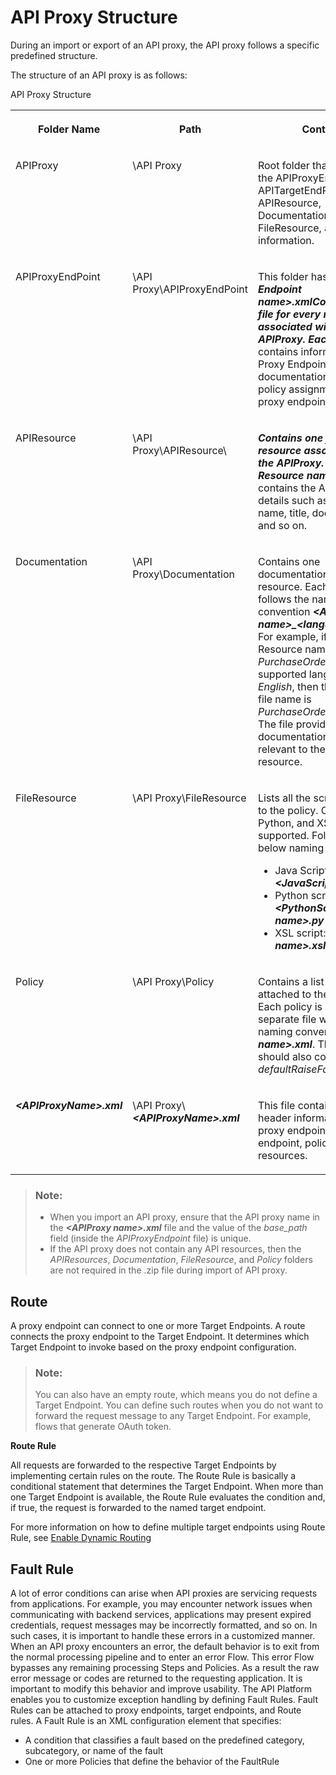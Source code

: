 <!-- loio4dfd54a7546c42cfb8dd157ab1355011 -->

# API Proxy Structure

During an import or export of an API proxy, the API proxy follows a specific predefined structure.

The structure of an API proxy is as follows:

<a name="loio4dfd54a7546c42cfb8dd157ab1355011__table_c1j_xbf_js"/>API Proxy Structure


<table>
<tr>
<th valign="top">

Folder Name



</th>
<th valign="top">

Path



</th>
<th valign="top">

Contents



</th>
</tr>
<tr>
<td valign="top">

APIProxy



</td>
<td valign="top">

\\API Proxy



</td>
<td valign="top">

Root folder that contains the APIProxyEndPoint, APITargetEndPoint, APIResource, Documentation, FileResource, and Policy information.



</td>
</tr>
<tr>
<td valign="top">

APIProxyEndPoint



</td>
<td valign="top">

\\API Proxy\\APIProxyEndPoint



</td>
<td valign="top">

This folder has a ***<Proxy Endpoint name\>.xmlContains one file for every resource associated with the APIProxy. Each*** file that contains information about Proxy Endpoint, resources, documentation, and the policy assignments on the proxy endpoint stream.



</td>
</tr>
<tr>
<td valign="top">

APIResource



</td>
<td valign="top">

\\API Proxy\\APIResource\\



</td>
<td valign="top">

 ***Contains one file for every resource associated with the APIProxy. Each<API Resource name\>.xml***file contains the API resource details such as resource name, title, documentation, and so on.



</td>
</tr>
<tr>
<td valign="top">

Documentation



</td>
<td valign="top">

\\API Proxy\\Documentation



</td>
<td valign="top">

Contains one documentation file for every resource. Each document follows the naming convention ***<APIResource name\>\_<language\>.html***. For example, if the API Resource name is *PurchaseOrder* and the supported language is *English*, then the document file name is *PurchaseOrder\_en.html*. The file provides the documentation content relevant to the associated resource.



</td>
</tr>
<tr>
<td valign="top">

FileResource



</td>
<td valign="top">

\\API Proxy\\FileResource



</td>
<td valign="top">

Lists all the scripts attached to the policy. Only Java, Python, and XSL Scripts are supported. Follow the below naming convention:

-   Java Script: ***<JavaScript name\>.js***
-   Python script: ***<PythonScript name\>.py***
-   XSL script: ***<XSLScript name\>.xsl*** 



</td>
</tr>
<tr>
<td valign="top">

Policy



</td>
<td valign="top">

\\API Proxy\\Policy



</td>
<td valign="top">

Contains a list of all policies attached to the API Proxy. Each policy is available as a separate file with the naming convention ***<Policy name\>.xml***. The folder should also contain a *defaultRaiseFaultPolicy.xml*.



</td>
</tr>
<tr>
<td valign="top">

 ***<APIProxyName\>.xml*** 



</td>
<td valign="top">

\\API Proxy\\***<APIProxyName\>.xml*** 



</td>
<td valign="top">

This file contains the header information of the proxy endpoint, target endpoint, policies, and file resources.



</td>
</tr>
</table>

> ### Note:  
> -   When you import an API proxy, ensure that the API proxy name in the ***<APIProxy name\>.xml*** file and the value of the *base\_path* field \(inside the *APIProxyEndpoint* file\) is unique.
> -   If the API proxy does not contain any API resources, then the *APIResources*, *Documentation*, *FileResource*, and *Policy* folders are not required in the .zip file during import of API proxy.



## Route

A proxy endpoint can connect to one or more Target Endpoints. A route connects the proxy endpoint to the Target Endpoint. It determines which Target Endpoint to invoke based on the proxy endpoint configuration.

> ### Note:  
> You can also have an empty route, which means you do not define a Target Endpoint. You can define such routes when you do not want to forward the request message to any Target Endpoint. For example, flows that generate OAuth token.

**Route Rule**

All requests are forwarded to the respective Target Endpoints by implementing certain rules on the route. The Route Rule is basically a conditional statement that determines the Target Endpoint. When more than one Target Endpoint is available, the Route Rule evaluates the condition and, if true, the request is forwarded to the named target endpoint.

For more information on how to define multiple target endpoints using Route Rule, see [Enable Dynamic Routing](enable-dynamic-routing-49cbe91.md)



## Fault Rule

A lot of error conditions can arise when API proxies are servicing requests from applications. For example, you may encounter network issues when communicating with backend services, applications may present expired credentials, request messages may be incorrectly formatted, and so on. In such cases, it is important to handle these errors in a customized manner. When an API proxy encounters an error, the default behavior is to exit from the normal processing pipeline and to enter an error Flow. This error Flow bypasses any remaining processing Steps and Policies. As a result the raw error message or codes are returned to the requesting application. It is important to modify this behavior and improve usability. The API Platform enables you to customize exception handling by defining Fault Rules. Fault Rules can be attached to proxy endpoints, target endpoints, and Route rules. A Fault Rule is an XML configuration element that specifies:

-   A condition that classifies a fault based on the predefined category, subcategory, or name of the fault
-   One or more Policies that define the behavior of the FaultRule

